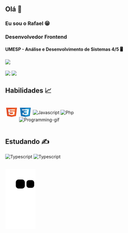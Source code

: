 ## Olá 👋
###  Eu sou o  Rafael 😁
### Desenvolvedor Frontend
####  UMESP - Análise e Desenvolvimento de Sistemas 4/5 🖥️
<div style="display: inline_block" width="100%">
  <a href="https://github.com/rafaelc10">
 <img height="180em" src="https://github-readme-stats.vercel.app/api/top-langs/?username=rafaelc10&layout=compact&langs_count=7&theme=dracula"/>
</div>
<br/>
 <a href = "mailto:coppini.rafael2@gmail.com"><img src="https://img.shields.io/badge/-Gmail-%23333?style=for-the-badge&logo=gmail&logoColor=white" target="_blank"></a>
  <a href="https://www.linkedin.com/in/rafael-coppini-7412031bb/" target="_blank"><img src="https://img.shields.io/badge/-LinkedIn-%230077B5?style=for-the-badge&logo=linkedin&logoColor=white" target="_blank"></a> 

  ## Habilidades 📈
  
<div style="display: inline_block"><br>
  <img align="center" alt="HTML5" height="30" width="40" src="https://raw.githubusercontent.com/devicons/devicon/master/icons/html5/html5-original.svg">
  <img align="center" alt="CSS3" height="30" width="40" src="https://raw.githubusercontent.com/devicons/devicon/master/icons/css3/css3-original.svg">
  <img align="center" alt="Javascript" height="30" width="40" src="https://raw.githubusercontent.com/jmnote/z-icons/master/svg/javascript.svg">
  <img align="center" alt="Php" height="30" width="40" src="https://raw.githubusercontent.com/jmnote/z-icons/master/svg/php.svg">

<img align="right" alt="Programming-gif" width="460" height="auto" src="http://clubedosgeeks.com.br/wp-content/uploads/2016/01/dormrm.gif">  

</div>
<br/><br/>

## Estudando ✍️
<div style="display: inline_block">
<img align="center" alt="Typescript" height="30" width="40" src="https://cdn.jsdelivr.net/gh/devicons/devicon/icons/typescript/typescript-original.svg">
    <img align="center" alt="Typescript" height="30" width="40" src="https://cdn.jsdelivr.net/gh/devicons/devicon/icons/react/react-original.svg">
</div>

<br/>

![snake gif](https://github.com/rafaelc10/rafaelc10/blob/output/github-contribution-grid-snake.svg)
